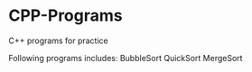 # CPP-Programs
C++ programs for practice

Following programs includes:
BubbleSort
QuickSort
MergeSort
